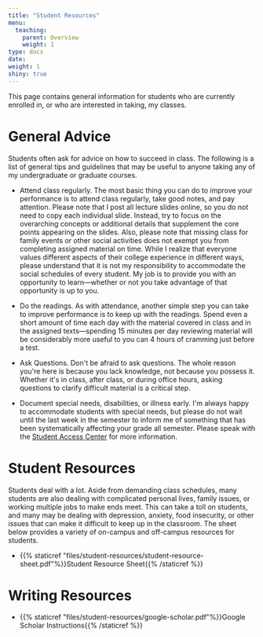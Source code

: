 ```yaml
---
title: "Student Resources"
menu:
  teaching:
    parent: Overview
    weight: 1
type: docs
date: 
weight: 1
shiny: true
---
```



This page contains general information for students who are currently enrolled in, or who are interested in taking, my classes. 

# General Advice

Students often ask for advice on how to succeed in class. The following is a list of general tips and guidelines that may be useful to anyone taking any of my undergraduate or graduate courses.

  - Attend class regularly. The most basic thing you can do to improve your performance is to attend class regularly, take good notes, and pay attention. Please note that I post all lecture slides online, so you do not need to copy each individual slide. Instead, try to focus on the overarching concepts or additional details that supplement the core points appearing on the slides. Also, please note that missing class for family events or other social activities does not exempt you from completing assigned material on time. While I realize that everyone values different aspects of their college experience in different ways, please understand that it is not my responsibility to accommodate the social schedules of every student. My job is to provide you with an opportunity to learn—whether or not you take advantage of that opportunity is up to you.

  - Do the readings. As with attendance, another simple step you can take to improve performance is to keep up with the readings. Spend even a short amount of time each day with the material covered in class and in the assigned texts—spending 15 minutes per day reviewing material will be considerably more useful to you can 4 hours of cramming just before a test.
 
  - Ask Questions. Don't be afraid to ask questions. The whole reason you're here is because you lack knowledge, not because you possess it. Whether it's in class, after class, or during office hours, asking questions to clarify difficult material is a critical step.
  
  - Document special needs, disabilities, or illness early. I'm always happy to accommodate students with special needs, but please do not wait until the last week in the semester to inform me of something that has been systematically affecting your grade all semester. Please speak with the [Student Access Center](https://www.k-state.edu/accesscenter/) for more information.
  

# Student Resources

Students deal with a lot. Aside from demanding class schedules, many students are also dealing with complicated personal lives, family issues, or working multiple jobs to make ends meet. This can take a toll on students, and many may be dealing with depression, anxiety, food insecurity, or other issues that can make it difficult to keep up in the classroom. The sheet below provides a variety of on-campus and off-campus resources for students.

  - {{% staticref "files/student-resources/student-resource-sheet.pdf"%}}Student Resource Sheet{{% /staticref %}}

  
# Writing Resources

  - {{% staticref "files/student-resources/google-scholar.pdf"%}}Google Scholar Instructions{{% /staticref %}}
  
